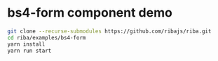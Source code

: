 # bs4-form component demo

```bash
git clone --recurse-submodules https://github.com/ribajs/riba.git
cd riba/examples/bs4-form
yarn install
yarn run start
```
